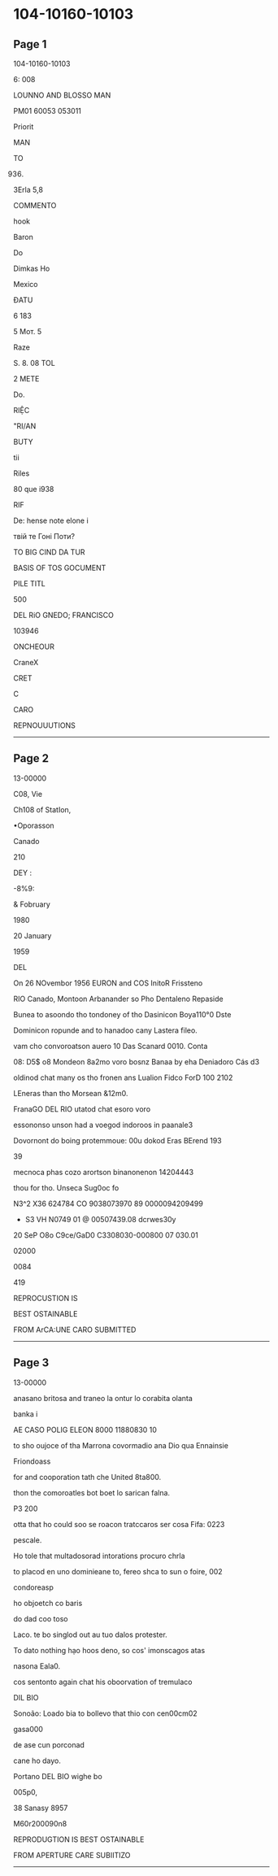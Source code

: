 # 104-10160-10103

## Page 1

104-10160-10103

6: 008

LOUNNO AND BLOSSO MAN

PM01 60053 053011

Priorit

MAN

TO

00936.

3Erla 5,8

COMMENTO

hook

Baron

Do

Dimkas Ho

Mexico

ĐATU

6 183

5 Мот. 5

Raze

S. 8. 08 TOL

2 METE

Do.

RIỆC

"RI/AN

BUTY

tii

Riles

80 que i938

RIF

De: hense note elone i

твій те Гоні Поти?

TO BIG CIND DA TUR

BASIS OF TOS GOCUMENT

PILE TITL

500

DEL RiO GNEDO; FRANCISCO

103946

ONCHEOUR

CraneX

CRET

C

CARO

REPNOUUUTIONS

---

## Page 2

13-00000

C08, Vie

Ch108 of StatIon,

•Oporasson

Canado

210

DEY :

-8%9:

& Fobruary

1980

20 January

1959

DEL

On 26 NOvembor 1956 EURON and COS InitoR Frissteno

RIO Canado, Montoon Arbanander so Pho Dentaleno Repaside

Bunea to asoondo tho tondoney of tho Dasinicon Boya110°0 Dste

Dominicon ropunde and to hanadoo cany Lastera fileo.

vam cho convoroatson auero 10 Das Scanard 0010. Conta

08: D5$ o8 Mondeon 8a2mo voro bosnz Banaa by eha Deniadoro Cás d3

oldinod chat many os tho fronen ans Lualion Fidco ForD 100 2102

LEneras than tho Morsean &12m0.

FranaGO DEL RIO utatod chat esoro voro

essononso unson had a voegod indoroos in paanale3

Dovornont do boing protemmoue: 00u dokod Eras BErend 193

39

mecnoca phas cozo arortson binanonenon 14204443

thou for tho. Unseca Sug0oc fo

N3^2 X36 624784 CO 9038073970 89 0000094209499

* S3 VH N0749 01 @ 00507439.08 dcrwes30y

20 SeP O8o C9ce/GaD0 C3308030-000800 07 030.01

02000

0084

419

REPROCUSTION IS

BEST OSTAINABLE

FROM ArCA:UNE CARO SUBMITTED

---

## Page 3

13-00000

anasano britosa and traneo la ontur lo corabita olanta

banka i

AE CASO POLIG ELEON 8000 11880830 10

to sho oujoce of tha Marrona covormadio ana Dio qua Ennainsie

Friondoass

for and cooporation tath che United 8ta800.

thon the comoroatles bot boet lo sarican falna.

P3 200

otta that ho could soo se roacon tratccaros ser cosa Fifa: 0223

pescale.

Ho tole that multadosorad intorations procuro chrla

to placod en uno dominieane to, fereo shca to sun o foire, 002

condoreasp

ho objoetch co baris

do dad coo toso

Laco. te bo singlod out au tuo dalos protester.

To dato nothing hạo hoos deno, so cos' imonscagos atas

nasona Eala0.

cos sentonto again chat his oboorvation of tremulaco

DIL BIO

Sonoão: Loado bia to bollevo that thio con cen00cm02

gasa000

de ase cun porconad

cane ho dayo.

Portano DEL BIO wighe bo

005p0,

38 Sanasy 8957

M60r200090n8

REPRODUGTION IS BEST OSTAINABLE

FROM APERTURE CARE SUBIITIZO

---

